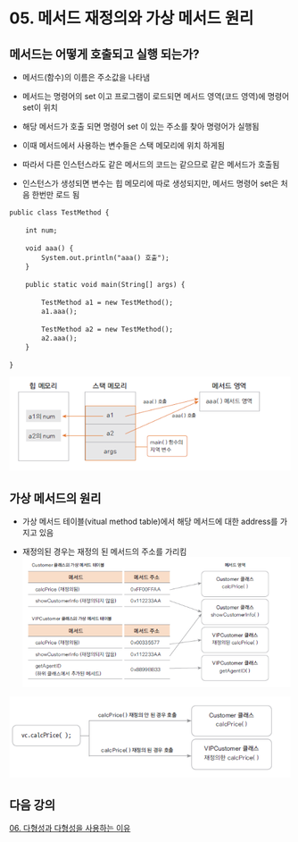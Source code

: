 # 05. 메서드 재정의와 가상 메서드 원리

## 메서드는 어떻게 호출되고 실행 되는가?

- 메서드(함수)의 이름은 주소값을 나타냄

- 메서드는 명령어의 set 이고 프로그램이 로드되면 메서드 영역(코드 영역)에 명령어 set이 위치

- 해당 메서드가 호출 되면 명령어 set 이 있는 주소를 찾아 명령어가 실행됨

- 이때 메서드에서 사용하는 변수들은 스택 메모리에 위치 하게됨

- 따라서 다른 인스턴스라도 같은 메서드의 코드는 같으므로 같은 메서드가 호출됨

- 인스턴스가 생성되면 변수는 힙 메모리에 따로 생성되지만, 메서드 명령어 set은 처음 한번만 로드 됨

```
public class TestMethod {

	int num;
	
	void aaa() {
		System.out.println("aaa() 호출");
	}
	
	public static void main(String[] args) {
		
		TestMethod a1 = new TestMethod();
		a1.aaa();
		
		TestMethod a2 = new TestMethod();
		a2.aaa();
	}

}
```
![mem](./img/mem.png)

## 가상 메서드의 원리

- 가상 메서드 테이블(vitual method table)에서 해당 메서드에 대한 address를 가지고 있음

- 재정의된 경우는 재정의 된 메서드의 주소를 가리킴<br>
![virtual](./img/virtual.png)<br>

![calcprice](./img/calcprice.png)<br>

## 다음 강의
[06. 다형성과 다형성을 사용하는 이유](https://github.com/heewonim131/java-course/tree/main/Chapter3/3-06/README.md)